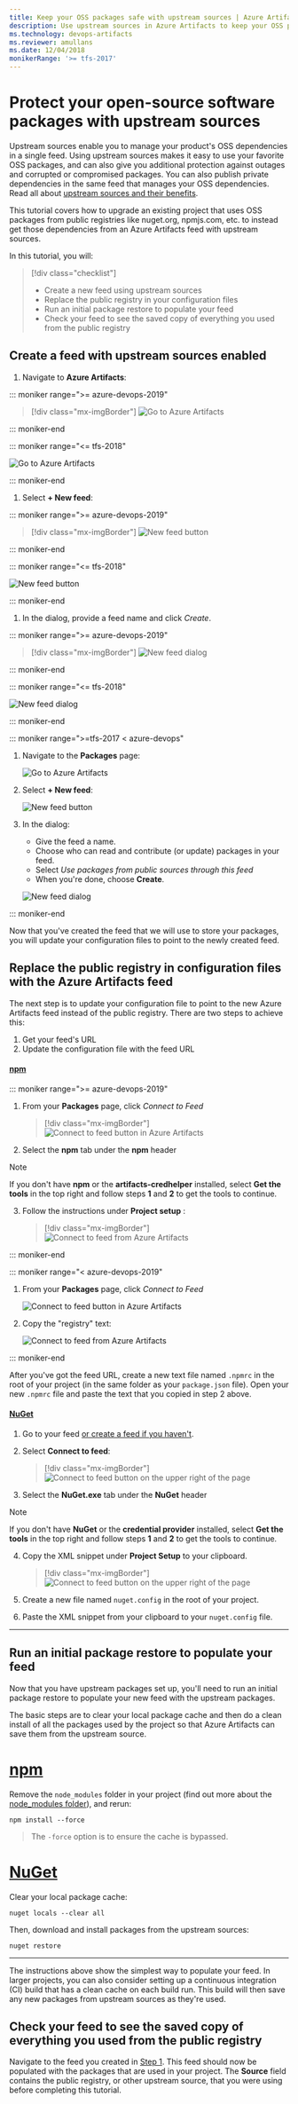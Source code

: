 ```yaml
---
title: Keep your OSS packages safe with upstream sources | Azure Artifacts
description: Use upstream sources in Azure Artifacts to keep your OSS packages safe from failing dependencies.
ms.technology: devops-artifacts
ms.reviewer: amullans
ms.date: 12/04/2018
monikerRange: '>= tfs-2017'
---
```


# Protect your open-source software packages with upstream sources

Upstream sources enable you to manage your product's OSS dependencies in a single feed. Using upstream sources makes it easy to use your favorite OSS packages, and can also give you additional protection against outages and corrupted or compromised packages. You can also publish private dependencies in the same feed that manages your OSS dependencies. Read all about [upstream sources and their benefits](/azure/devops/artifacts/concepts/upstream-sources).

This tutorial covers how to upgrade an existing project that uses OSS packages from public registries like nuget.org, npmjs.com, etc. to instead get those dependencies from an Azure Artifacts feed with upstream sources.

In this tutorial, you will:

>[!div class="checklist"]  
> * Create a new feed using upstream sources
> * Replace the public registry in your configuration files
> * Run an initial package restore to populate your feed
> * Check your feed to see the saved copy of everything you used from the public registry

## Create a feed with upstream sources enabled

1. Navigate to **Azure Artifacts**:

::: moniker range=">= azure-devops-2019"

   > [!div class="mx-imgBorder"] 
   >![Go to Azure Artifacts](../media/goto-feed-hub-azure-devops-newnav.png)

::: moniker-end

::: moniker range="<= tfs-2018"

   ![Go to Azure Artifacts](../media/goto-feed-hub.png)

::: moniker-end

1. Select **+ New feed**:

::: moniker range=">= azure-devops-2019"

   > [!div class="mx-imgBorder"] 
   >![New feed button](../media/new-feed-button-azure-devops-newnav.png)

::: moniker-end

::: moniker range="<= tfs-2018"

   ![New feed button](../media/new-feed-button.png)

::: moniker-end

1. In the dialog, provide a feed name and click _Create_. 

::: moniker range=">= azure-devops-2019"

   > [!div class="mx-imgBorder"] 
   >![New feed dialog](../media/new-feed-dialog.png)

::: moniker-end

::: moniker range="<= tfs-2018"

   ![New feed dialog](../media/new-feed-dialog.png)

::: moniker-end

::: moniker range=">=tfs-2017 < azure-devops"

1. Navigate to the **Packages** page:

   ![Go to Azure Artifacts](../media/goto-feed-hub.png)

1. Select **+ New feed**:

   ![New feed button](../media/new-feed-button.png)

1. In the dialog:

   - Give the feed a name.
   - Choose who can read and contribute (or update) packages in your feed.
   - Select _Use packages from public sources through this feed_
   - When you're done, choose **Create**.

   ![New feed dialog](../media/new-feed-dialog.png)

::: moniker-end

Now that you've created the feed that we will use to store your packages, you will update your configuration files to point to the newly created feed.

## Replace the public registry in configuration files with the Azure Artifacts feed

The next step is to update your configuration file to point to the new Azure Artifacts feed instead of the public registry. There are two steps to achieve this:

1. Get your feed's URL
2. Update the configuration file with the feed URL

#### [npm](#tab/npm/)
::: moniker range=">= azure-devops-2019"

1. From your **Packages** page, click _Connect to Feed_

   > [!div class="mx-imgBorder"] 
   >![Connect to feed button in Azure Artifacts](../media/connect-to-feed-azure-devops-newnav.png)

2. Select the **npm** tab under the **npm** header

> [!NOTE]
> If you don't have **npm** or the **artifacts-credhelper** installed, select **Get the tools** in the top right and follow steps **1** and **2** to get the tools to continue.

3. Follow the instructions under **Project setup** :

   > [!div class="mx-imgBorder"] 
   >![Connect to feed from Azure Artifacts](../media/connect-to-feed-npm-registry-azure-devops-newnav.png)

::: moniker-end

::: moniker range="< azure-devops-2019"

1. From your **Packages** page, click _Connect to Feed_

    ![Connect to feed button in Azure Artifacts](../media/connect-to-feed.png)

2. Copy the "registry" text:

    ![Connect to feed from Azure Artifacts](../media/connect-to-feed-npm-registry.png)

::: moniker-end

After you've got the feed URL, create a new text file named `.npmrc` in the root of your project (in the same folder as your `package.json` file). Open your new `.npmrc` file and paste the text that you copied in step 2 above.

#### [NuGet](#tab/nuget/)

1. Go to your feed [or create a feed if you haven't](https://docs.microsoft.com/azure/devops/artifacts/get-started-nuget?view=azure-devops&tabs=new-nav#create-a-feed). 

2. Select **Connect to feed**:

   > [!div class="mx-imgBorder"] 
   >![Connect to feed button on the upper right of the page](../media/connect-to-feed-nuget-exe-config-azure-devops-newnav.png)
   >

3. Select the **NuGet.exe** tab under the **NuGet** header 

> [!NOTE]
> If you don't have **NuGet** or the **credential provider** installed, select **Get the tools** in the top right and follow steps **1**  and **2** to get the tools to continue.

4. Copy the XML snippet under **Project Setup** to your clipboard.

   > [!div class="mx-imgBorder"] 
   >![Connect to feed button on the upper right of the page](../media/connect-to-feed-azure-devops-newnav.png)
   >

5. Create a new file named `nuget.config` in the root of your project.

6. Paste the XML snippet from your clipboard to your `nuget.config` file.
 
* * *

## Run an initial package restore to populate your feed

Now that you have upstream packages set up, you'll need to run an initial package restore to populate your new feed with the upstream packages.

The basic steps are to clear your local package cache and then do a clean install of all the packages used by the project so that Azure Artifacts can save them from the upstream source. 

# [npm](#tab/npm)

Remove the `node_modules` folder in your project (find out more about the [node_modules folder](https://docs.npmjs.com/files/folders.html#node-modules)), and rerun:

```
npm install --force
```

> The `-force` option is to ensure the cache is bypassed. 

# [NuGet](#tab/nuget)

Clear your local package cache:

```
nuget locals --clear all
```

Then, download and install packages from the upstream sources:

```
nuget restore
```

---

The instructions above show the simplest way to populate your feed. In larger projects, you can also consider setting up a continuous integration (CI) build that has a clean cache on each build run. This build will then save any new packages from upstream sources as they're used.

## Check your feed to see the saved copy of everything you used from the public registry

Navigate to the feed you created in [Step 1](#create-a-feed-with-upstream-sources-enabled). This feed should now be populated with the packages that are used in your project. The **Source** field contains the public registry, or other upstream source, that you were using before completing this tutorial.
